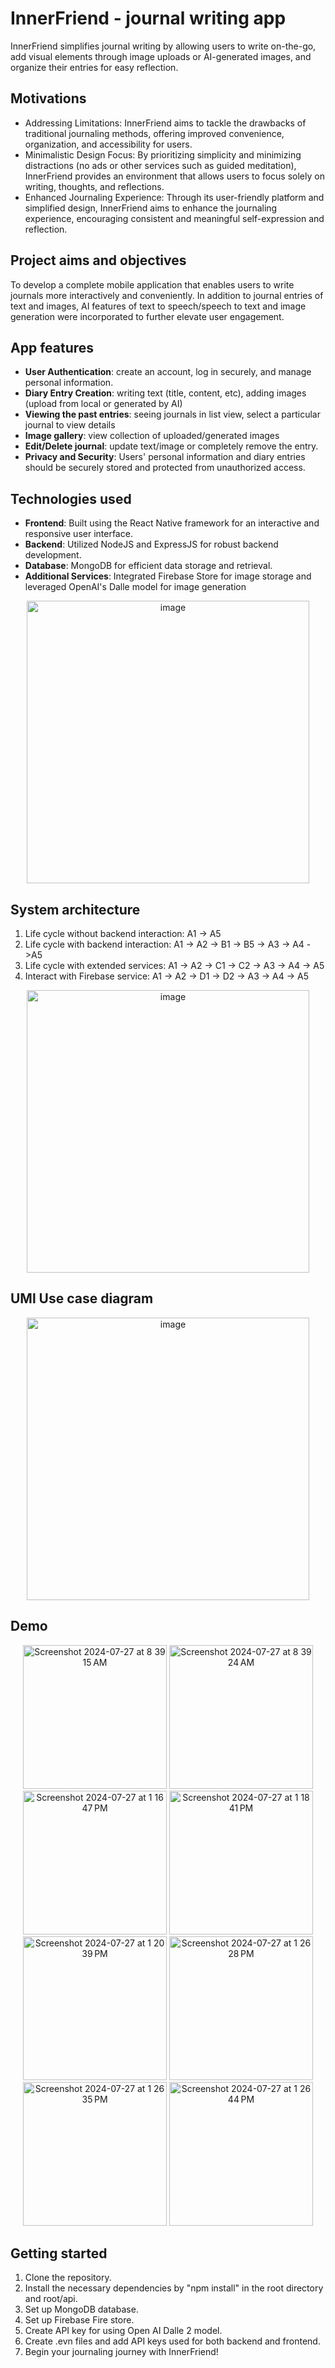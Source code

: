 # InnerFriend - journal writing app

InnerFriend simplifies journal writing by allowing users to write on-the-go, add visual elements through image uploads or AI-generated images, and organize their entries for easy reflection.

## Motivations
* Addressing Limitations: InnerFriend aims to tackle the drawbacks of traditional journaling methods, offering improved convenience, organization, and accessibility for users.
* Minimalistic Design Focus: By prioritizing simplicity and minimizing distractions (no ads or other services such as guided meditation), InnerFriend provides an environment that allows users to focus solely on writing, thoughts, and reflections.
* Enhanced Journaling Experience: Through its user-friendly platform and simplified design, InnerFriend aims to enhance the journaling experience, encouraging consistent and meaningful self-expression and reflection.

## Project aims and objectives
To develop a complete mobile application that enables users to write journals more interactively and conveniently. In addition to journal entries of text and images, AI features of text to speech/speech to text and image generation were incorporated to further elevate user engagement.

## App features
* **User Authentication**: create an account, log in securely, and manage personal information.
* **Diary Entry Creation**: writing text (title, content, etc), adding images (upload from local or generated by AI)
* **Viewing the past entries**: seeing journals in list view, select a particular journal to view details
* **Image gallery**: view collection of uploaded/generated images
* **Edit/Delete journal**: update text/image or completely remove the entry.
* **Privacy and Security**: Users' personal information and diary entries should be securely stored and protected from unauthorized access.

## Technologies used
* **Frontend**: Built using the React Native framework for an interactive and responsive user interface.
* **Backend**: Utilized NodeJS and ExpressJS for robust backend development.
* **Database**: MongoDB for efficient data storage and retrieval.
* **Additional Services**: Integrated Firebase Store for image storage and leveraged OpenAI's Dalle model for image generation
  
<div align="center"><img width="452" alt="image" src="https://github.com/user-attachments/assets/2426dbfa-c333-4c2e-8b15-77c315adbc55"></div>

## System architecture
1. Life cycle without backend interaction: A1 -> A5
2. Life cycle with backend interaction: A1 -> A2 -> B1 -> B5 -> A3 -> A4 ->A5
3. Life cycle with extended services: A1 -> A2 -> C1 -> C2 -> A3 -> A4 -> A5
4. Interact with Firebase service: A1 -> A2 -> D1 -> D2 -> A3 -> A4 -> A5

<div align="center"><img width="452" alt="image" src="https://github.com/user-attachments/assets/58d645f9-dedd-4e00-88cb-fb2bf2d02e17"></div>

## UMl Use case diagram 
<div align="center"><img width="452" alt="image" src="https://github.com/user-attachments/assets/c4508ca1-b693-4682-aa5d-5fe86a2adcc9"></div>

## Demo
<div align="center">
  <img width="230" alt="Screenshot 2024-07-27 at 8 39 15 AM" src="https://github.com/user-attachments/assets/9a38cf48-192a-4ca3-b3bf-e14b019e9fb7">
  <img width="230" alt="Screenshot 2024-07-27 at 8 39 24 AM" src="https://github.com/user-attachments/assets/ce060d17-073d-4982-8f50-a0d49e2bc283">
  <img width="230" alt="Screenshot 2024-07-27 at 1 16 47 PM" src="https://github.com/user-attachments/assets/c25958d3-5bfc-4648-b448-60bbabdffa6c">
  <img width="230" alt="Screenshot 2024-07-27 at 1 18 41 PM" src="https://github.com/user-attachments/assets/d38541ac-dfc2-4107-a9ac-895cd90f2ea2">
</div>

<div align="center">
  <img width="230" alt="Screenshot 2024-07-27 at 1 20 39 PM" src="https://github.com/user-attachments/assets/62ce77f7-b2ab-4e26-987e-d0ff30266cc3">
  <img width="230" alt="Screenshot 2024-07-27 at 1 26 28 PM" src="https://github.com/user-attachments/assets/f4de044a-c904-4dee-941a-a69eb91cb044">
  <img width="230" alt="Screenshot 2024-07-27 at 1 26 35 PM" src="https://github.com/user-attachments/assets/8a386a6a-ba66-43a2-a9d1-42218f556dff">
  <img width="230" alt="Screenshot 2024-07-27 at 1 26 44 PM" src="https://github.com/user-attachments/assets/6839f0ef-a86f-4129-abba-eb17f4a5f492">
</div>

## Getting started
1. Clone the repository.
2. Install the necessary dependencies by "npm install" in the root directory and root/api.
3. Set up MongoDB database.
4. Set up Firebase Fire store.
5. Create API key for using Open AI Dalle 2 model.
6. Create .evn files and add API keys used for both backend and frontend.
7. Begin your journaling journey with InnerFriend!



